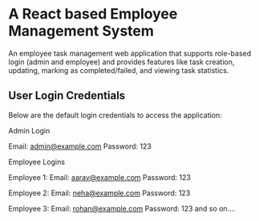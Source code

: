 # A React based Employee Management System
An employee task management web application that supports role-based login (admin and employee) and provides features like task creation, updating, marking as completed/failed, and viewing task statistics.

## User Login Credentials
Below are the default login credentials to access the application:

Admin Login

Email: admin@example.com
Password: 123

Employee Logins

Employee 1:
Email: aarav@example.com
Password: 123

Employee 2:
Email: neha@example.com
Password: 123

Employee 3:
Email: rohan@example.com
Password: 123
and so on....


